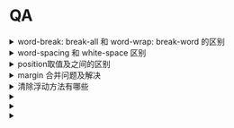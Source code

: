# QA

<details>
<summary>word-break: break-all 和 word-wrap: break-word 的区别</summary>

![](/img/word-break-word-wrap.png ':size=400xauto')

</details>

<details>
<summary>word-spacing 和 white-space 区别</summary>

word-spacing 表示单词之间间距，white-space 表示是否换行显示的

</details>

<details>
<summary>position取值及之间的区别</summary>

- static 该关键字指定元素使用正常的布局行为，即元素在文档常规流中当前的布局位置。此时 top, right, bottom, left 和 z-index 属性无效。
- relative 该关键字下，元素先放置在未添加定位时的位置，再在不改变页面布局的前提下调整元素位置（因此会在此元素未添加定位时所在位置留下空白）。
- absolute 相对于父级最近的 position 非 static 的元素，如果不存在则相对于 ICB 初始包含块。绝对定位的元素可以设置外边距（margins），且不会与其他边距合并。
- fixed 默认相对于视口 viewport。元素的位置在屏幕滚动时不会改变。
- sticky 元素根据正常文档流进行定位，然后相对它的最近滚动祖先（nearest scrolling ancestor）和 containing block (最近块级祖先 nearest block-level ancestor)

如果 position 属性是 absolute 或 fixed，包含块也可能是由满足以下条件的最近父级元素的内边距区的边缘组成的：

* transform 或 perspective 的值不是 none
* will-change 的值是 transform 或 perspective
* filter 的值不是 none 或 will-change 的值是 filter(只在 Firefox 下生效).
* contain 的值是 paint (例如: contain: paint;)

</details>

<details>
<summary>margin 合并问题及解决</summary>

https://segmentfault.com/a/1190000013735912

相邻元素的情况

1. 直接将元素的 margin 改为需要的值
2. 相邻元素中间添加一个 1px 的间隔元素
3. 相邻元素加上 display: inline-block; 或者 grid 与 inline-grid 后相邻元素之间的垂直外边距不会合并，不过注意 grid 的浏览器兼容性不太好。
4. 相邻元素可以在其中一个元素外面包一层 div，并设置触发 BFC
5. 浮动与绝对定位之类脱离文档流的元素不发生 margin 合并

</details>

<details>
<summary>清除浮动方法有哪些</summary>

1. 添加额外元素设置 clear: both
2. 使用伪元素:before :after 设置 clear: both
3. 触发 BFC 隔离浮动使之不影响外部元素

</details>

<details>
<summary></summary>



</details>

<details>
<summary></summary>



</details>

<details>
<summary></summary>



</details>
